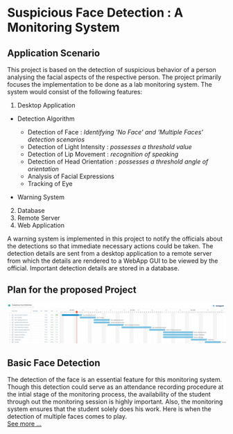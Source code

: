 # Suspicious Face Detection : A Monitoring System

## Application Scenario 

This project is based on the detection of suspicious behavior of a person analysing the facial aspects of the respective person. The project primarily focuses the implementation to be done as a lab monitoring system. The system would consist of the following features:

1. Desktop Application

  - Detection Algorithm

    - Detection of Face : _Identifying 'No Face' and 'Multiple Faces' detection scenarios_
    - Detection of Light Intensity : _possesses a threshold value_
    - Detection of Lip Movement : _recognition of speaking_
    - Detection of Head Orientation : _possesses a threshold angle of orientation_
    - Analysis of Facial Expressions 
    - Tracking of Eye

  - Warning System

2. Database
3. Remote Server
4. Web Application


A warning system is implemented in this project to notify the officials about the detections so that immediate necessary actions could be taken. The detection details are sent from a desktop application to a remote server from which the details are rendered to a WebApp GUI to be viewed by the official. Important detection details are stored in a database.

## Plan for the proposed Project
![See Plan](./assets/images/plan.jpg?raw=true "Plan")

## Basic Face Detection
The detection of the face is an essential feature for this monitoring system. Though this detection could serve as an attendance recording procedure at the intial stage of the monitoring process, the availability of the student through out the monitoring session is highly important. Also, the monitoring system ensures that the student solely does his work. Here is when the detection of multiple faces comes to play. <br>
<a href="https://github.com/AKSHILMY/Suspicious-Face-Detection/blob/main/Implementation/Face%20Detection%20Feature/README.md">See more ...</a>
